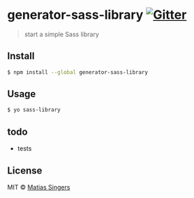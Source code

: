 # generator-sass-library [![Gitter](http://img.shields.io/badge/gitter-join%20chat%20%E2%86%92-brightgreen.svg?style=flat-square)](https://gitter.im/matiassingers/generator-sass-library?utm_source=badge&utm_medium=badge&utm_campaign=pr-badge)
> start a simple Sass library


## Install

```sh
$ npm install --global generator-sass-library
```


## Usage

```sh
$ yo sass-library

```

## todo
- tests


## License

MIT © [Matias Singers](http://mts.io)
